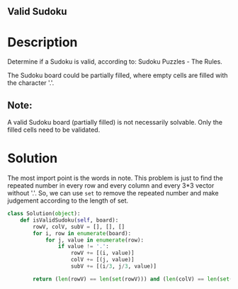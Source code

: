 Valid Sudoku
---

# Description

Determine if a Sudoku is valid, according to: Sudoku Puzzles - The Rules.

The Sudoku board could be partially filled, where empty cells are filled with the character '.'.

## Note:

A valid Sudoku board (partially filled) is not necessarily solvable. Only the filled cells need to be validated.

# Solution

The most import point is the words in note. This problem is just to find the repeated number in every row and every column and every 3*3 vector without '.'. So, we can use `set` to remove the repeated number and make judgement according to the length of set.

``` python
class Solution(object):
    def isValidSudoku(self, board):
        rowV, colV, subV = [], [], []
        for i, row in enumerate(board):
            for j, value in enumerate(row):
                if value != '.':
                    rowV += [(i, value)]
                    colV += [(j, value)]
                    subV += [(i/3, j/3, value)]

        return (len(rowV) == len(set(rowV))) and (len(colV) == len(set(colV))) and (len(subV) == len(set(subV)))
```
